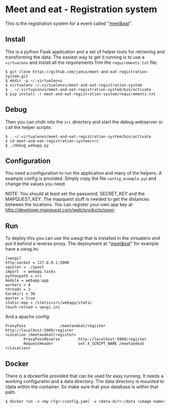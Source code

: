 # Meet and eat - Registration system

This is the registration system for a event called 
"[meet&eat](http://www.exmatrikulationsamt.de/meetandeat)".

## Install

This is a python Flask application and a set of helper tools
for retrieving and transforming the data. The easiest way to
get it running is to use a `virtualenv` and install all the
requirements frim the `requirements.txt` file:

    $ git clone https://github.com/janLo/meet-and-eat-registration-system.git
    $ mkdir -p ~/.virtualenvs
    $ virtualenv ~/.virtualenvs/meet-and-eat-registration-system
    $ . ~/.virtualenvs/meet-and-eat-registration-system/bin/activate
    $ pip install -r meet-and-eat-registration-system/requirements.txt


## Debug

Then you can chdir into the `src` directory and start the
debug webserver or call the helper scripts:

    $ . ~/.virtualenvs/meet-and-eat-registration-system/bin/activate
    $ cd meet-and-eat-registration-system/src
    $ ./debug_webapp.py

## Configuration

You need a configuration to run the application and many of the
helpers. A example config is provided. Simply copy the file
`config_example.py`i and change the values you need.

NOTE: You should at least set the password, SECRET_KEY and the
MAPQUEST_KEY. The mapquest stuff is needed to get the distances
between the locations. You can register your own app key at
http://developer.mapquest.com/web/products/open 


## Run

To deploy this you can use the uwsgi that is installed in the
virtualenv and put it behind a reverse proxy. The deployment
at "[meet&eat](http://www.exmatrikulationsamt.de/meetandeat)"
for example have a uwsg.ini:

    [uwsgi]
    http-socket = 127.0.0.1:5000
    spooler = ./spool
    import  = webapp.tasks
    pythonpath = src
    module = webapp:app
    workers = 4
    threads = 3
    harakiri = 30
    master = true
    static-map = /static=src/webapp/static
    touch-reload = uwsgi.ini

And a apache config:

    ProxyPass               /meetandeat/register http://localhost:5000/register
    <Location /meetandeat/register>
            ProxyPassReverse        http://localhost:5000/register
            RequestHeader           set X_SCRIPT_NAME /meetandeat
    </Location>


## Docker

There is a dockerfile provided that can be used for easy running.
It needs a working configuratiin and a data directory.
The data directory is mounted to /data within the container. So make
sure that your database is within that path.

    $ docker run -v <my-cfg>:/config.yaml -v <data-dir>:/data <image-name>
